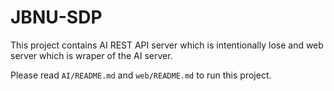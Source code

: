# JBNU-SDP

This project contains AI REST API server which is intentionally lose and web server which is wraper of the AI server.

Please read `AI/README.md` and `web/README.md` to run this project.
